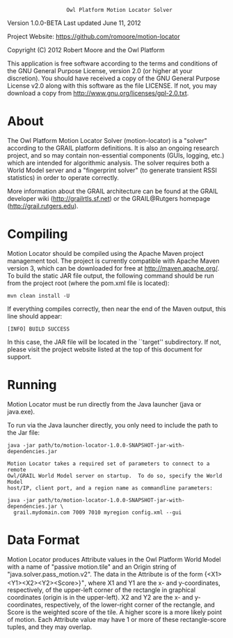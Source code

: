                        Owl Platform Motion Locator Solver

Version 1.0.0-BETA
Last updated June 11, 2012

Project Website: <https://github.com/romoore/motion-locator>

Copyright (C) 2012 Robert Moore and the Owl Platform

This application is free software according to the terms and conditions of
the GNU General Purpose License, version 2.0 (or higher at your discretion).
You should have received a copy of the GNU General Purpose License v2.0 along
with this software as the file LICENSE.  If not, you may download a copy from
<http://www.gnu.org/licenses/gpl-2.0.txt>.

# About #
  The Owl Platform Motion Locator Solver (motion-locator) is a "solver"
  according to the GRAIL platform definitions.  It is also an ongoing research
  project, and so may contain non-essential components (GUIs, logging, etc.)
  which are intended for algorithmic analysis.  The solver requires both a
  World Model server and a "fingerprint solver" (to generate transient RSSI
  statistics) in order to operate correctly.

  More information about the GRAIL architecture can be found at
  the GRAIL developer wiki (<http://grailrtls.sf.net>) or the GRAIL@Rutgers
  homepage (<http://grail.rutgers.edu>).

# Compiling #
  Motion Locator should be compiled using the Apache Maven project management
  tool.  The project is currently compatible with Apache Maven version 3,
  which can be downloaded for free at <http://maven.apache.org/>.  To build
  the static JAR file output, the following command should be run from the
  project root (where the pom.xml file is located):

    mvn clean install -U

  If everything compiles correctly, then near the end of the Maven output,
  this line should appear:

    [INFO] BUILD SUCCESS

  In this case, the JAR file will be located in the ``target'' subdirectory.
  If not, please visit the project website listed at the top of this
  document for support.

# Running #

  Motion Locator must be run directly from the Java launcher (java or
  java.exe).

  To run via the Java launcher directly, you only need to include the path to
  the Jar file:

    java -jar path/to/motion-locator-1.0.0-SNAPSHOT-jar-with-dependencies.jar

	Motion Locator takes a required set of parameters to connect to a remote
	Owl/GRAIL World Model server on startup.  To do so, specify the World Model
	host/IP, client port, and a region name as commandline parameters:

    java -jar path/to/motion-locator-1.0.0-SNAPSHOT-jar-with-dependencies.jar \
      grail.mydomain.com 7009 7010 myregion config.xml --gui

# Data Format #

  Motion Locator produces Attribute values in the Owl Platform World Model with
  a name of "passive motion.tile" and an Origin string of
  "java.solver.pass_motion.v2".  The data in the Attribute is of the form
  {&lt;X1&gt;&lt;Y1&gt;&lt;X2&gt;&lt;Y2&gt;&lt;Score&gt;}<sup>+</sup>, where X1
  and Y1 are the x- and y-coordinates, respectively, of the upper-left corner
  of the rectangle in graphical coordinates (origin is in the upper-left).  X2
  and Y2 are the x- and y-coordinates, respectively, of the lower-right corner
  of the rectangle, and Score is the weighted score of the tile.  A higher
  score is a more likely point of motion.  Each Attribute value may have 1 or
  more of these rectangle-score tuples, and they may overlap.
